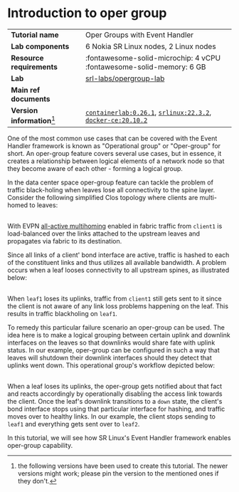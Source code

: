 <script type="text/javascript" src="https://cdn.jsdelivr.net/gh/hellt/drawio-js@main/embed2.js" async></script>

# Introduction to oper group

|                             |                                                                                                                     |
| --------------------------- | ------------------------------------------------------------------------------------------------------------------- |
| **Tutorial name**           | Oper Groups with Event Handler                                                                                      |
| **Lab components**          | 6 Nokia SR Linux nodes, 2 Linux nodes                                                                               |
| **Resource requirements**   | :fontawesome-solid-microchip: 4 vCPU <br/>:fontawesome-solid-memory: 6 GB                                           |
| **Lab**                     | [srl-labs/opergroup-lab][lab]                                                                                       |
| **Main ref documents**      |                                                                                                                     |
| **Version information**[^1] | [`containerlab:0.26.1`][clab-install], [`srlinux:22.3.2`][srlinux-container], [`docker-ce:20.10.2`][docker-install] |

[lab]: https://github.com/srl-labs/opergroup-lab
[clab-install]: https://containerlab.dev/install/
[srlinux-container]: https://github.com/nokia/srlinux-container-image
[docker-install]: https://docs.docker.com/engine/install/
[refdoc1]: https://nokia.com

One of the most common use cases that can be covered with the Event Handler framework is known as "Operational group" or "Oper-group" for short. An oper-group feature covers several use cases, but in essence, it creates a relationship between logical elements of a network node so that they become aware of each other - forming a logical group.

In the data center space oper-group feature can tackle the problem of traffic black-holing when leaves lose all connectivity to the spine layer. Consider the following simplified Clos topology where clients are multi-homed to leaves:

<div class="mxgraph" style="max-width:100%;border:1px solid transparent;margin:0 auto; display:block;" data-mxgraph="{&quot;page&quot;:1,&quot;zoom&quot;:3,&quot;highlight&quot;:&quot;#0000ff&quot;,&quot;nav&quot;:true,&quot;check-visible-state&quot;:true,&quot;resize&quot;:true,&quot;url&quot;:&quot;https://raw.githubusercontent.com/srl-labs/learn-srlinux/diagrams/opergroup.drawio&quot;}"></div>

With EVPN [all-active multihoming](https://documentation.nokia.com/srlinux/22-3/SR_Linux_Book_Files/Advanced_Solutions_Guide/evpn-l2-multihome.html#ariaid-title22) enabled in fabric traffic from `client1` is load-balanced over the links attached to the upstream leaves and propagates via fabric to its destination.

Since all links of a client' bond interface are active, traffic is hashed to each of the constituent links and thus utilizes all available bandwidth. A problem occurs when a leaf looses connectivity to all upstream spines, as illustrated below:

<div class="mxgraph" style="max-width:100%;border:1px solid transparent;margin:0 auto; display:block;" data-mxgraph="{&quot;page&quot;:2,&quot;zoom&quot;:3,&quot;highlight&quot;:&quot;#0000ff&quot;,&quot;nav&quot;:true,&quot;check-visible-state&quot;:true,&quot;resize&quot;:true,&quot;url&quot;:&quot;https://raw.githubusercontent.com/srl-labs/learn-srlinux/diagrams/opergroup.drawio&quot;}"></div>

When `leaf1` loses its uplinks, traffic from `client1` still gets sent to it since the client is not aware of any link loss problems happening on the leaf. This results in traffic blackholing on `leaf1`.

To remedy this particular failure scenario an oper-group can be used. The idea here is to make a logical grouping between certain uplink and downlink interfaces on the leaves so that downlinks would share fate with uplink status. In our example, oper-group can be configured in such a way that leaves will shutdown their downlink interfaces should they detect that uplinks went down. This operational group's workflow depicted below:

<div class="mxgraph" style="max-width:100%;border:1px solid transparent;margin:0 auto; display:block;" data-mxgraph="{&quot;page&quot;:3,&quot;zoom&quot;:3,&quot;highlight&quot;:&quot;#0000ff&quot;,&quot;nav&quot;:true,&quot;check-visible-state&quot;:true,&quot;resize&quot;:true,&quot;url&quot;:&quot;https://raw.githubusercontent.com/srl-labs/learn-srlinux/diagrams/opergroup.drawio&quot;}"></div>

When a leaf loses its uplinks, the oper-group gets notified about that fact and reacts accordingly by operationally disabling the access link towards the client. Once the leaf's downlink transitions to a `down` state, the client's bond interface stops using that particular interface for hashing, and traffic moves over to healthy links. In our example, the client stops sending to `leaf1` and everything gets sent over to `leaf2`.

In this tutorial, we will see how SR Linux's Event Handler framework enables oper-group capability.





[^1]: the following versions have been used to create this tutorial. The newer versions might work; please pin the version to the mentioned ones if they don't.
